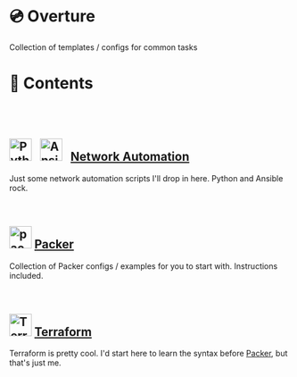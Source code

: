 # 💿 Overture

Collection of templates / configs for common tasks


# 📖 Contents

<br>
<br>

## <img src="https://www.python.org/static/favicon.ico" alt="Python" width="40"> &nbsp; <img src="https://www.ansible.com/hs-fs/hub/330046/file-448313641.png" alt="Ansible" width="40"> &nbsp; [Network Automation](/Network-Automation/)

Just some network automation scripts I'll drop in here. Python and Ansible rock.

<br>

## <img src="https://www.packer.io/packer/favicon.ico" alt="packer" width = "40"> [Packer](/Packer/)

Collection of Packer configs / examples for you to start with. Instructions included.

<br>

## <img src="https://www.terraform.io/favicon.ico" alt="Terraform" width="40"> [Terraform](/Terraform/)

Terraform is pretty cool. I'd start here to learn the syntax before [Packer](#packerpacker), but that's just me.